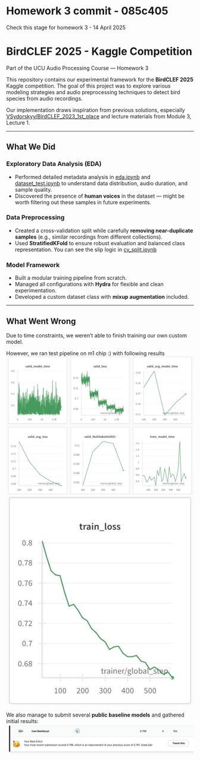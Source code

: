 # Homework 3 commit - 085c405
Check this stage for homework 3 - 14 April 2025

# BirdCLEF 2025 - Kaggle Competition  
Part of the UCU Audio Processing Course — Homework 3  

This repository contains our experimental framework for the **BirdCLEF 2025** Kaggle competition. The goal of this project was to explore various modeling strategies and audio preprocessing techniques to detect bird species from audio recordings.  

Our implementation draws inspiration from previous solutions, especially [VSydorskyy/BirdCLEF_2023_1st_place](https://github.com/VSydorskyy/BirdCLEF_2023_1st_place) and lecture materials from Module 3, Lecture 1.

---

## What We Did  

### Exploratory Data Analysis (EDA)
- Performed detailed metadata analysis in [eda.ipynb](https://github.com/te1ord/BirdCLEF2025/blob/main/notebooks/eda.ipynb) and [dataset_test.ipynb](https://github.com/te1ord/BirdCLEF2025/blob/main/notebooks/dataset_test.ipynb) to understand data distribution, audio duration, and sample quality.
- Discovered the presence of **human voices** in the dataset — might be worth filtering out these samples in future experiments.

### Data Preprocessing
- Created a cross-validation split while carefully **removing near-duplicate samples** (e.g., similar recordings from different collections).
- Used **StratifiedKFold** to ensure robust evaluation and balanced class representation.
You can see the slip logic in [cv_split.ipynb](https://github.com/te1ord/BirdCLEF2025/blob/main/notebooks/cv_split.ipynb)

### Model Framework
- Built a modular training pipeline from scratch.
- Managed all configurations with **Hydra** for flexible and clean experimentation.
- Developed a custom dataset class with **mixup augmentation** included.

---

## What Went Wrong  
Due to time constraints, we weren’t able to finish training our own custom model. 

However, we ran test pipeline on m1 chip :) with following results
![All texts](assets/val_test_run.jpg)
![All texts](assets/train_loss_test_run.jpg)

We also manage to submit several **public baseline models** and gathered initial results:  
![Alt text](assets/photo_2025-04-14_23-06-09.jpg)